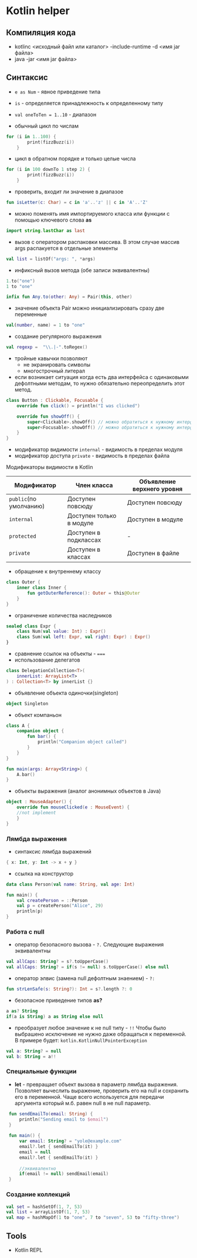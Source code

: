 # Kotlin helper

## Компиляция кода

- kotlinc <исходный файл или каталог> -include-runtime -d <имя jar файла>
- java -jar <имя jar файла>

## Синтаксис
- <code>e as Num</code> - явное приведение типа
- <code>is</code> - определяется принадлежность к определенному типу
- <code>val oneToTen = 1..10</code> - диапазон

- обычный цикл по числам
````Kotlin
for (i in 1..100) {
        print(fizzBuzz(i))
    }
````

- цикл в обратном порядке и только целые числа
````Kotlin
for (i in 100 downTo 1 step 2) {
        print(fizzBuzz(i))
    }
````

- проверить, входит ли значение в диапазое
````Kotlin
fun isLetter(c: Char) = c in 'a'..'z' || c in 'A'..'Z'
````

- можно поменять имя импортируемого класса или функции с помощью ключевого слова **as**
````kotlin
import string.lastChar as last
````

- вызов с оператором распаковки массива. В этом случае массив args распакуется в отдельные элементы
````kotlin
val list = listOf("args: ", *args)
````

- инфиксный вызов метода (обе записи эквивалентны)
````kotlin
1.to("one")
1 to "one"

infix fun Any.to(other: Any) = Pair(this, other)
````

- значение объекта Pair можно инициализировать сразу две переменные

````kotlin
val(number, name) = 1 to "one"
````

- создание регулярного выражения

````kotlin
val regexp =  "\\.|-".toRegex()
````

- тройные кавычки позволяют
    - не экранировать символы
    - многострочный литерал
- если возникает ситуация когда есть два интерфейса с одинаковыми дефолтными методам,
то нужно обязательно переопределить этот метод. 

````kotlin
class Button : Clickable, Focusable {
    override fun click() = println("I was clicked")

    override fun showOff() {
        super<Clickable>.showOff() // можно обратиться к нужному интерфейсу
        super<Focusable>.showOff() // можно обратиться к нужному интерфейсу
    }
}
````
- модификатор видимости <code>internal</code> - видимость в пределах модуля
- модификатор доступа <code>private</code> - видимость в пределах файла

Модификаторы видимости в Kotlin

Модификатор | Член класса | Объявление верхнего уровня
--- | --- | ---
`public`(по умолчанию) | Доступен повсюду | Доступен повсюду
`internal` | Доступен только в модуле | Доступен в модуле
`protected` | Доступен в подклассах | -
`private` | Доступен в классах | Доступен в файле

- обращение к внутреннему классу
````kotlin
class Outer {
    inner class Inner {
        fun getOuterReference(): Outer = this@Outer
    }
}
````
- ограничение количества наследников
````kotlin
sealed class Expr {
    class Num(val value: Int) : Expr()
    class Sum(val left: Expr, val right: Expr) : Expr()
}
````
- сравнение ссылок на объекты - <code>===</code>
- использование делегатов
````kotlin
class DelegationCollection<T>(
    innerList: ArrayList<T>
) : Collection<T> by innerList {}
````

- объявление объекта одиночки(singleton)
````kotlin
object Singleton
````

- объект компаньон
````kotlin
class A {
    companion object {
        fun bar() {
            println("Companion object called")
        }
    }
}

fun main(args: Array<String>) {
    A.bar()
}
````

- объекты выражения (аналог анонимных объектов в Java)
````kotlin
object : MouseAdapter() {
    override fun mouseClicked(e : MouseEvent) {
    //not implement
    }
}
````

### Лямбда выражения

- синтаксис лямбда выражений
````kotlin
{ x: Int, y: Int -> x + y }
````

- ссылка на конструктор
````kotlin
data class Person(val name: String, val age: Int)

fun main() {
    val createPerson = ::Person
    val p = createPerson("Alice", 29)
    println(p)
}
````

### Работа с null
- оператор безопасного вызова - <code>?.</code> Следующие выражения эквивалентны
````kotlin
val allCaps: String? = s?.toUpperCase()
val allCaps: String? = if(s != null) s.toUpperCase() else null
````

- оператор элвис (замена null дефолтным знаением) - <code>?:</code>
````kotlin
fun strLenSafe(s: String?): Int = s?.length ?: 0
 ````
- безопасное приведение типов **as?**
````kotlin
a as? String
if(a is String) a as String else null 
````
- преобразует любое значение к не null типу - <code>!!</code> Чтобы было выбрашено исключение не нужно даже обращаться к
переменной. В примере будет: <code>kotlin.KotlinNullPointerException</code>
````kotlin
val a: String? = null
val b: String = a!!
````

### Специальные функции
- **let** - превращает объект вызова в параметр лямбда выражения. Позволяет вычеслить выражение, проверить его на null и сохранить его в переменной. Чаще всего используется
 для передачи аргумента который м.б. равен null в не null параметр.
````kotlin
 fun sendEmailTo(email: String) {
     println("Sending email to $email")
 }
 
 fun main() {
     var email: String? = "yole@example.com"
     email?.let { sendEmailTo(it) }
     email = null
     email?.let { sendEmailTo(it) }
     
     //эквивалентно
     if(email != null) sendEmail(email)
 }
````
 
### Создание коллекций

````kotlin
val set = hashSetOf(1, 7, 53)
val list = arrayListOf(1, 7, 53)
val map = hashMapOf(1 to "one", 7 to "seven", 53 to "fifty-three")
````

## Tools
- Kotlin REPL
